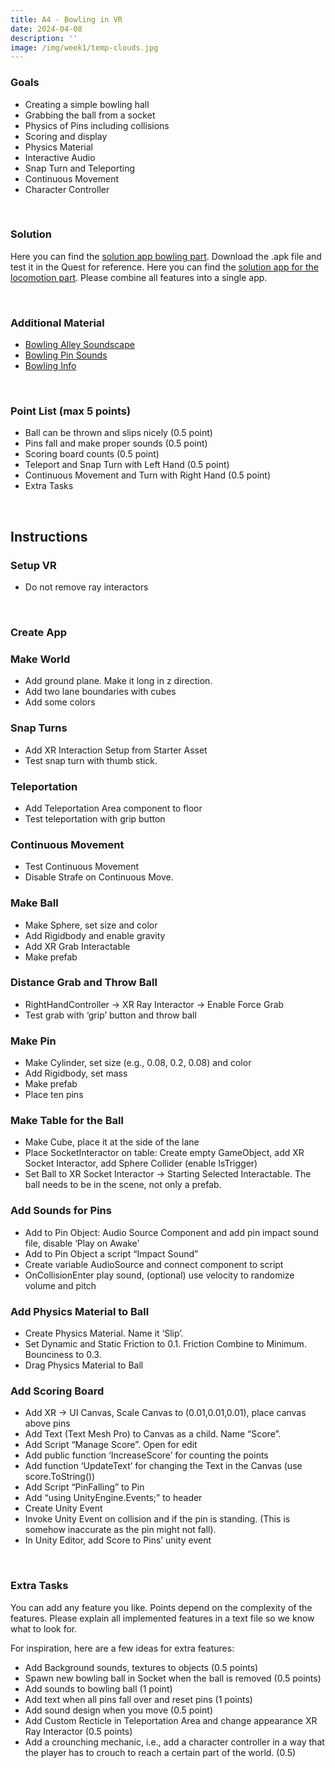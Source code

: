 ```yaml
---
title: A4 - Bowling in VR
date: 2024-04-08
description: ''
image: /img/week1/temp-clouds.jpg
---
```


### Goals

- Creating a simple bowling hall
- Grabbing the ball from a socket
- Physics of Pins including collisions
- Scoring and display
- Physics Material
- Interactive Audio
- Snap Turn and Teleporting
- Continuous Movement
- Character Controller

&nbsp;

### Solution

Here you can find the [solution app bowling part](https://www.dropbox.com/scl/fi/1pkwtuwz0hxwscxd8t3po/CVW_Bowling_20210904.apk?rlkey=4on84x95yzzc2toxr5m5gd05z&dl=1). Download the .apk file and test it in the Quest for reference. Here you can find the [solution app for the locomotion part](https://www.dropbox.com/scl/fi/6r6wqbclnt12g5w5cgsuf/CVW_Locomotion_20210905.apk?rlkey=4m962m6mzdieho0mjotgigxt7&dl=1). Please combine all features into a single app.

&nbsp;

### Additional Material

- [Bowling Alley Soundscape](https://www.dropbox.com/scl/fi/oo9cyx2tqb0f60alc0xpg/BowlingAlley.wav?rlkey=1ukk0jr6abuye91hevqvshsxj&dl=1)
- [Bowling Pin Sounds](https://www.dropbox.com/scl/fi/540otbq6bqz1hzanmdj7v/BowlingPin.wav?rlkey=eiuu7ce4g63e5pwj9bw53ljgj&dl=1)
- [Bowling Info](https://en.wikipedia.org/wiki/Ten-pin_bowling)

&nbsp;

### Point List (max 5 points)

- Ball can be thrown and slips nicely (0.5 point)
- Pins fall and make proper sounds (0.5 point)
- Scoring board counts (0.5 point)
- Teleport and Snap Turn with Left Hand (0.5 point)
- Continuous Movement and Turn with Right Hand (0.5 point)
- Extra Tasks

&nbsp;

## Instructions

### Setup VR

- Do not remove ray interactors

&nbsp;

### Create App

### Make World

- Add ground plane. Make it long in z direction.
- Add two lane boundaries with cubes
- Add some colors

### Snap Turns

- Add XR Interaction Setup from Starter Asset
- Test snap turn with thumb stick.

### Teleportation

- Add Teleportation Area component to floor
- Test teleportation with grip button

### Continuous Movement

- Test Continuous Movement
- Disable Strafe on Continuous Move.

### Make Ball

- Make Sphere, set size and color
- Add Rigidbody and enable gravity
- Add XR Grab Interactable
- Make prefab

### Distance Grab and Throw Ball

- RightHandController -> XR Ray Interactor -> Enable Force Grab
- Test grab with ‘grip’ button and throw ball

### Make Pin

- Make Cylinder, set size (e.g., 0.08, 0.2, 0.08) and color
- Add Rigidbody, set mass
- Make prefab
- Place ten pins

### Make Table for the Ball

- Make Cube, place it at the side of the lane
- Place SocketInteractor on table: Create empty GameObject, add XR Socket Interactor, add Sphere Collider (enable IsTrigger)
- Set Ball to XR Socket Interactor -> Starting Selected Interactable. The ball needs to be in the scene, not only a prefab.

### Add Sounds for Pins

- Add to Pin Object: Audio Source Component and add pin impact sound file, disable ‘Play on Awake’
- Add to Pin Object a script “Impact Sound”
- Create variable AudioSource and connect component to script
- OnCollisionEnter play sound, (optional) use velocity to randomize volume and pitch

### Add Physics Material to Ball

- Create Physics Material. Name it ‘Slip’.
- Set Dynamic and Static Friction to 0.1. Friction Combine to Minimum. Bounciness to 0.3.
- Drag Physics Material to Ball

### Add Scoring Board

- Add XR -> UI Canvas, Scale Canvas to (0.01,0.01,0.01), place canvas above pins
- Add Text (Text Mesh Pro) to Canvas as a child. Name “Score”.
- Add Script “Manage Score”. Open for edit
- Add public function ‘IncreaseScore’ for counting the points
- Add function ‘UpdateText’ for changing the Text in the Canvas (use score.ToString())
- Add Script “PinFalling” to Pin
- Add “using UnityEngine.Events;” to header
- Create Unity Event
- Invoke Unity Event on collision and if the pin is standing. (This is somehow inaccurate as the pin might not fall).
- In Unity Editor, add Score to Pins’ unity event

&nbsp;

### Extra Tasks

You can add any feature you like. Points depend on the complexity of the features. Please explain all implemented features in a text file so we know what to look for.

For inspiration, here are a few ideas for extra features:

- Add Background sounds, textures to objects (0.5 points)
- Spawn new bowling ball in Socket when the ball is removed (0.5 points)
- Add sounds to bowling ball (1 point)
- Add text when all pins fall over and reset pins (1 points)
- Add sound design when you move (0.5 point)
- Add Custom Recticle in Teleportation Area and change appearance XR Ray Interactor (0.5 points)
- Add a crounching mechanic, i.e., add a character controller in a way that the player has to crouch to reach a certain part of the world. (0.5)
